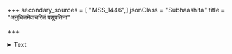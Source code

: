 +++
secondary_sources = [ "MSS_1446",]
jsonClass = "Subhaashita"
title = "अनुचितमेवाचरितं पशुपतिना"

+++

<details><summary>Text</summary>

अनुचितमेवाचरितं पशुपतिना यद्विधेः शिरश्छिन्नम्।  
छिन्नो न चास्य हस्तो येनायं दुर्लिपिं लिखति॥
</details>
